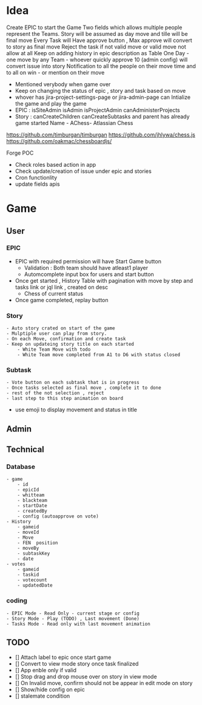 # Idea

Create EPIC to start the Game
Two fields which allows multiple people represent the Teams.
Story will be assumed as day move and tille will be final move
Every Task will Have approve button , Max approve will convert to story as final move
Reject the task if not valid move or valid move not allow at all
Keep on adding history in epic description as Table
One Day - one move by any Team - whoever quickly approve 10 (admin config) will convert issue into story
Notification to all the people on their move time and to all on win - or mention on their move
- Mentioned verybody when game over
- Keep on changing the status of epic , story and task based on move
- whover has jira-project-settings-page or jira-admin-page can Intialize the game and play the game
- EPIC : isSiteAdmin isAdmin isProjectAdmin canAdministerProjects
- Story : canCreateChildren canCreateSubtasks and parent has already game started
Name - AChess- Atlassian Chess

https://github.com/timburgan/timburgan
https://github.com/jhlywa/chess.js
https://github.com/oakmac/chessboardjs/

Forge POC
 - Check roles based action in app
 - Check update/creation of issue under epic and stories
 - Cron functionlity
 - update fields apis

# Game
## User
### EPIC
 - EPIC with required permission will have Start Game button
    - Validation : Both team should have atleast1 player
    - Automcomplete input box for users and start button
 - Once get started , History Table with pagination with move by step and tasks link or jql link , created on desc
    - Chess of current status
 - Once game completed, replay button 
### Story
    - Auto story crated on start of the game
    - Mulptiple user can play from story.
    - On each Move, confirmation and create task
    - Keep on updateing story title on each started
        - White Team Move with todo
        - White Team move completed from A1 to D6 with status closed
### Subtask
    - Vote button on each subtask that is in progress
    - Once tasks selected as final move , complete it to done
    - rest of the not selection , reject
    - last step to this step animation on board
- use emoji to display movement and status in title


## Admin

## Technical
### Database
    - game 
        - id
        - epicId
        - whitteam
        - blackteam
        - startDate
        - createdBy
        - config (autoapprove on vote)
    - History
        - gameid
        - moveId
        - Move 
        - FEN  position
        - moveBy
        - subtaskKey
        - date
    - votes
        - gameid
        - taskid
        - votecount
        - updatedDate
### coding
    - EPIC Mode - Read Only - current stage or config
    - Story Mode - Play (TODO) , Last movement (Done)
    - Tasks Mode - Read only with last movement animation


## TODO
- [] Attach label to epic once start game
- [] Convert to view mode story once task finalized
- [] App enble only if valid
- [] Stop drag and drop mouse over on story in view mode
- [] On Invalid move, confirm should not be appear in edit mode on story
- [] Show/hide config on epic
- [] stalemate condition
